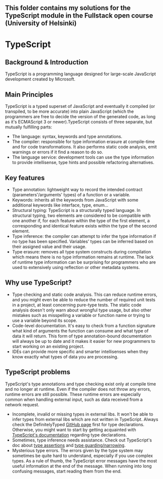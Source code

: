 This folder contains my solutions for the TypeScript module in the Fullstack open course (University of Helsinki)
---
# TypeScript

## Background & Introduction

TypeScript is a programming language designed for large-scale JavaScript development created by Microsoft.

## Main Principles

TypeScript is a typed superset of JavaScript and eventually it compiled (or transpiled, to be more accurate) into plain JavaScript (which the programmers are free to decide the version of the generated code, as long as it's ECMAScript 3 or newer).TypeScript consists of three separate, but mutually fulfilling parts:

- The language: syntax, keywords and type annotations.
- The compiler: responsible for type information erasure at compile-time and for code transformations. It also performs static code analysis, emit warnings or errors if it find a reason to do so.
- The language service: development tools can use the type information to provide intellisense, type hints and possible refactoring alternatives.

## Key features

- Type annotation: lightweight way to record the intended contract (parameters'/arguments' types) of a function or a variable.
- Keywords: inherits all the keywords from JavaScript with some additional keywords like interface, type, enum...
- Structural typing: TypeScript is a structurally typed language. In structural typing, two elements are considered to be compatible with one another if, for each feature within the type of the first element, a corresponding and identical feature exists within the type of the second element.
- Type inference: the compiler can attempt to infer the type information if no type has been specified. Variables' types can be inferred based on their assigned value and their usage.
- Type erasure: removes all type system constructs during compilation which means there is no type information remains at runtime. The lack of runtime type information can be surprising for programmers who are used to extensively using reflection or other metadata systems.

## Why use TypeScript?

- Type checking and static code analysis. This can reduce runtime errors, and you might even be able to reduce the number of required unit tests in a project, at least concerning pure-type tests. The static code analysis doesn't only warn about wrongful type usage, but also other mistakes such as misspelling a variable or function name or trying to use a variable beyond its scope.
- Code-level documentation. It's easy to check from a function signature what kind of arguments the function can consume and what type of data it will return. This form of type annotation-bound documentation will always be up to date and it makes it easier for new programmers to start working on an existing project.
- IDEs can provide more specific and smarter intellisenses when they know exactly what types of data you are processing.

## TypeScript problems

TypeScript's type annotations and type checking exist only at compile time and no longer at runtime. Even if the compiler does not throw any errors, runtime errors are still possible. These runtime errors are especially common when handling external input, such as data received from a network request.

- Incomplete, invalid or missing types in external libs. It won't be able to infer types from external libs which are not written in TypeScript. Always check the DefinitelyTyped [GitHub page](https://github.com/DefinitelyTyped/DefinitelyTyped) first for type declarations. Otherwise, you might want to start by getting acquainted with [TypeScript's documentation](https://www.typescriptlang.org/docs/handbook/declaration-files/introduction.html) regarding type declarations.
- Sometimes, type inference needs assistance. Check out TypeScript's doc about [type assertions](https://www.typescriptlang.org/docs/handbook/2/everyday-types.html#type-assertions) and [type guarding/narrowing](https://www.typescriptlang.org/docs/handbook/2/narrowing.html).
- Mysterious type errors. The errors given by the type system may sometimes be quite hard to understand, especially if you use complex types. As a rule of thumb, the TypeScript error messages have the most useful information at the end of the message. When running into long confusing messages, start reading them from the end.
